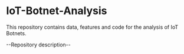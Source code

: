 # IoT-Botnet-Analysis

This repository contains data, features and code for the analysis of IoT Botnets.

--Repository description--
